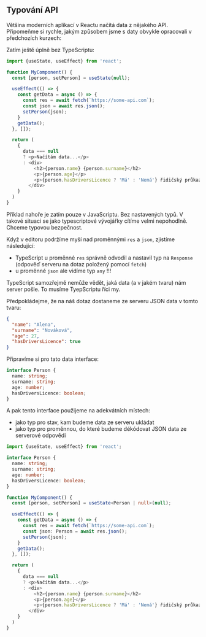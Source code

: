 ## Typování API

Většina moderních aplikací v Reactu načítá data z nějakého API. Připomeňme si rychle, jakým způsobem jsme s daty obvykle opracovali v předchozích kurzech:

Zatím ještě úplně bez TypeScriptu:

```js
import {useState, useEffect} from 'react';

function MyComponent() {
  const [person, setPerson] = useState(null);

  useEffect(() => {
    const getData = async () => {
      const res = await fetch(`https://some-api.com`);
      const json = await res.json();
      setPerson(json);
    }
    getData();
  }, []);

  return (
    {
      data === null
      ? <p>Načítám data...</p>
      : <div>
          <h2>{person.name} {person.surname}</h2>
          <p>{person.age}</p>
          <p>{person.hasDriversLicence ? 'Má' : 'Nemá'} řidičský průkaz.</p>
        </div>
    }
  )
}
```

Příklad nahoře je zatím pouze v JavaScriptu. Bez nastavených typů. V takové situaci se jako typescriptové vývojářky cítíme velmi nepohodlně. Chceme typovou bezpečnost.

Když v editoru podržíme myší nad proměnnými `res` a `json`, zjistíme následující:
- TypeScript u proměnné `res` správně odvodil a nastavil typ na `Response` (odpověď serveru na dotaz položený pomocí `fetch`)
- u proměnné `json` ale vidíme typ `any` !!!

TypeScript samozřejmě nemůže vědět, jaká data (a v jakém tvaru) nám server pošle. To musíme TyepScriptu říci my.

Předpokládejme, že na náš dotaz dostaneme ze serveru JSON data v tomto tvaru:

```json
{
  "name": "Alena",
  "surname": "Nováková",
  "age": 27,
  "hasDriversLicence": true
}
```

Připravíme si pro tato data interface:

```ts
interface Person {
  name: string;
  surname: string;
  age: number;
  hasDriversLicence: boolean;
}
```

A pak tento interface použijeme na adekvátních místech:
- jako typ pro stav, kam budeme data ze serveru ukládat
- jako typ pro proměnnou, do které budeme dékódovat JSON data ze serverové odpovědi

```ts
import {useState, useEffect} from 'react';

interface Person {
  name: string;
  surname: string;
  age: number;
  hasDriversLicence: boolean;
}

function MyComponent() {
  const [person, setPerson] = useState<Person | null>(null);

  useEffect(() => {
    const getData = async () => {
      const res = await fetch(`https://some-api.com`);
      const json: Person = await res.json();
      setPerson(json);
    }
    getData();
  }, []);

  return (
    {
      data === null
      ? <p>Načítám data...</p>
      : <div>
          <h2>{person.name} {person.surname}</h2>
          <p>{person.age}</p>
          <p>{person.hasDriversLicence ? 'Má' : 'Nemá'} řidičský průkaz.</p>
        </div>
    }
  )
}
```
